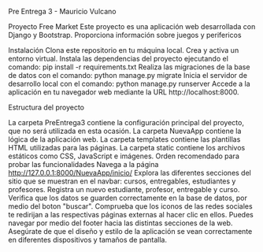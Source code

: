 Pre Entrega 3 - Mauricio Vulcano

Proyecto Free Market
Este proyecto es una aplicación web desarrollada con Django y Bootstrap. Proporciona información sobre juegos y perifericos

Instalación
Clona este repositorio en tu máquina local.
Crea y activa un entorno virtual.
Instala las dependencias del proyecto ejecutando el comando: pip install -r requirements.txt
Realiza las migraciones de la base de datos con el comando: python manage.py migrate
Inicia el servidor de desarrollo local con el comando: python manage.py runserver
Accede a la aplicación en tu navegador web mediante la URL http://localhost:8000.

Estructura del proyecto

La carpeta PreEntrega3 contiene la configuración principal del proyecto, que no será utilizada en esta ocasión.
La carpeta NuevaApp contiene la lógica de la aplicación web.
La carpeta templates contiene las plantillas HTML utilizadas para las páginas.
La carpeta static contiene los archivos estáticos como CSS, JavaScript e imágenes.
Orden recomendado para probar las funcionalidades
Navega a la página http://127.0.0.1:8000/NuevaApp/inicio/
Explora las diferentes secciones del sitio que se muestran en el navbar: cursos, entregables, estudiantes y profesores.
Registra un nuevo estudiante, profesor, entregable y curso.
Verifica que los datos se guarden correctamente en la base de datos, por medio del boton "buscar".
Comprueba que los iconos de las redes sociales te redirijan a las respectivas páginas externas al hacer clic en ellos.
Puedes navegar por medio del footer hacia las distintas secciones de la web.
Asegúrate de que el diseño y estilo de la aplicación se vean correctamente en diferentes dispositivos y tamaños de pantalla.
